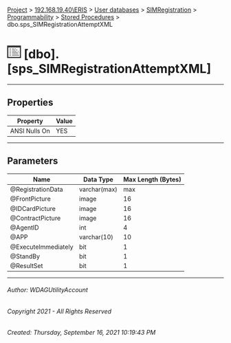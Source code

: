 #### 

[Project](../../../../../index.md) > [192.168.19.40\\ERIS](../../../../index.md) > [User databases](../../../index.md) > [SIMRegistration](../../index.md) > [Programmability](../index.md) > [Stored Procedures](Stored_Procedures.md) > dbo.sps_SIMRegistrationAttemptXML

# ![Stored Procedures](../../../../../Images/StoredProcedure32.png) [dbo].[sps_SIMRegistrationAttemptXML]

---

## <a name="#properties"></a>Properties

| Property | Value |
|---|---|
| ANSI Nulls On | YES |


---

## <a name="#parameters"></a>Parameters

| Name | Data Type | Max Length (Bytes) |
|---|---|---|
| @RegistrationData | varchar(max) | max |
| @FrontPicture | image | 16 |
| @IDCardPicture | image | 16 |
| @ContractPicture | image | 16 |
| @AgentID | int | 4 |
| @APP | varchar(10) | 10 |
| @ExecuteImmediately | bit | 1 |
| @StandBy | bit | 1 |
| @ResultSet | bit | 1 |


---

###### Author:  WDAGUtilityAccount

###### Copyright 2021 - All Rights Reserved

###### Created: Thursday, September 16, 2021 10:19:43 PM

